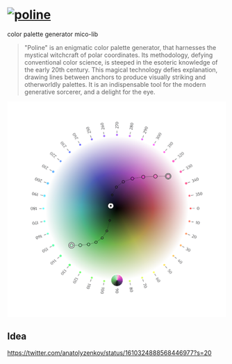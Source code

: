 <h1><a href="https://meodai.github.io/poline/"><img width="200" src="https://meodai.github.io/poline/poline-logo.png" alt="poline" /></a></h1>

color palette generator mico-lib

> "Poline" is an enigmatic color palette generator, that harnesses the mystical witchcraft of polar coordinates. Its methodology, defying conventional color science, is steeped in the esoteric knowledge of the early 20th century. This magical technology defies explanation, drawing lines between anchors to produce visually striking and otherworldly palettes. It is an indispensable tool for the modern generative sorcerer, and a delight for the eye.

![Poline DEMO UI](./dist/poline-wheel.png)

## Idea
<https://twitter.com/anatolyzenkov/status/1610324888568446977?s=20>
